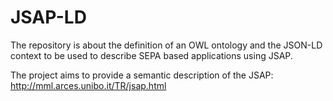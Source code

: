 # JSAP-LD
The repository is about the definition of an OWL ontology and the JSON-LD context to be used to describe SEPA based applications using JSAP.

The project aims to provide a semantic description of the JSAP: http://mml.arces.unibo.it/TR/jsap.html
